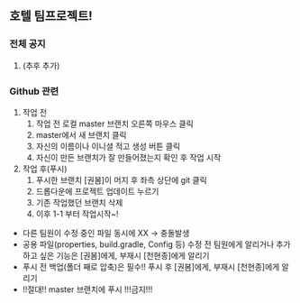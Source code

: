 ## 호텔 팀프로젝트!

### 전체 공지
1. (추후 추가)


### Github 관련
1. 작업 전
   1) 작업 전 로컬 master 브랜치 오른쪽 마우스 클릭 
   2) master에서 새 브랜치 클릭 
   3) 자신의 이름이나 이니셜 적고 생성 버튼 클릭 
   4) 자신이 만든 브랜치가 잘 만들어졌는지 확인 후 작업 시작
2. 작업 후(푸시)
   1) 푸시한 브랜치 [권봄]이 머지 후 좌측 상단에 git 클릭
   2) 드롭다운에 프로젝트 업데이트 누르기
   3) 기존 작업했던 브랜치 삭제 
   4) 이후 1-1 부터 작업시작~!
* 다른 팀원이 수정 중인 파일 동시에 XX -> 충돌발생 
* 공용 파일(properties, build.gradle, Config 등) 수정 전 팀원에게 알리거나 추가하고 싶은 기능은 [권봄]에게, 부재시 [천현종]에게 알리기 
* 푸시 전 백업(폴더 째로 압축)은 필수!! 푸시 후 [권봄]에게, 부재시 [천현종]에게 알리기
* !!절대!! master 브랜치에 푸시 !!!금지!!!